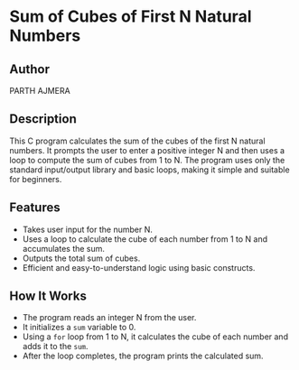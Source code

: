 # Sum of Cubes of First N Natural Numbers

## Author
PARTH AJMERA

## Description
This C program calculates the sum of the cubes of the first N natural numbers. It prompts the user to enter a positive integer N and then uses a loop to compute the sum of cubes from 1 to N. The program uses only the standard input/output library and basic loops, making it simple and suitable for beginners.

## Features
- Takes user input for the number N.
- Uses a loop to calculate the cube of each number from 1 to N and accumulates the sum.
- Outputs the total sum of cubes.
- Efficient and easy-to-understand logic using basic constructs.

## How It Works
- The program reads an integer N from the user.
- It initializes a `sum` variable to 0.
- Using a `for` loop from 1 to N, it calculates the cube of each number and adds it to the `sum`.
- After the loop completes, the program prints the calculated sum.
